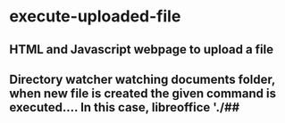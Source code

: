 # execute-uploaded-file


## HTML and Javascript webpage to upload a file ##

## Directory watcher watching documents folder, when new file is created the given command is executed.... In this case, libreoffice './<uploaded file>##
